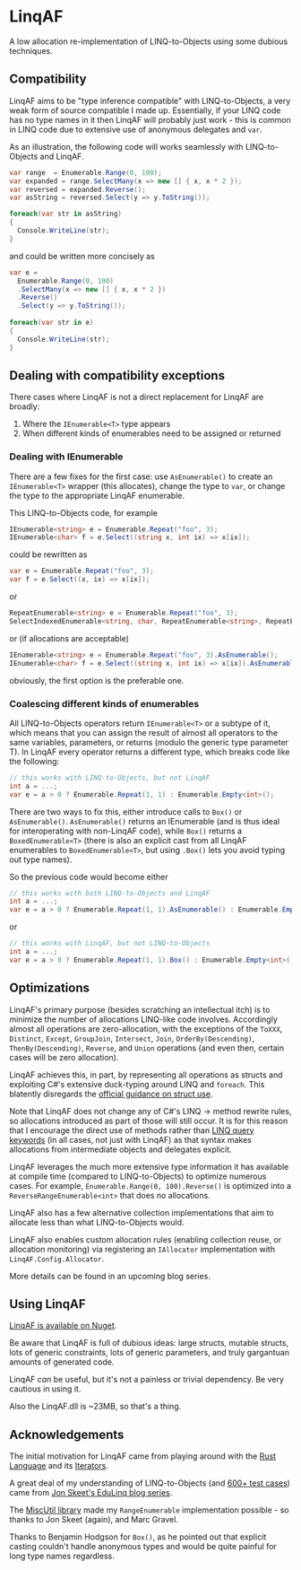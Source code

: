 # LinqAF

A low allocation re-implementation of LINQ-to-Objects using some dubious techniques.

## Compatibility

LinqAF aims to be "type inference compatible" with LINQ-to-Objects, a very weak form of source compatible I made up.  Essentially, if your LINQ code has no type names in it then LinqAF will probably just work - this is common in LINQ code due to extensive use of anonymous delegates and `var`.

As an illustration, the following code will works seamlessly with LINQ-to-Objects and LinqAF.

```csharp
var range  = Enumerable.Range(0, 100);
var expanded = range.SelectMany(x => new [] { x, x * 2 });
var reversed = expanded.Reverse();
var asString = reversed.Select(y => y.ToString());

foreach(var str in asString)
{
  Console.WriteLine(str);
}
```

and could be written more concisely as 

```csharp
var e = 
  Enumerable.Range(0, 100)
  .SelectMany(x => new [] { x, x * 2 })
  .Reverse()
  .Select(y => y.ToString());
 
foreach(var str in e)
{
  Console.WriteLine(str);
}
```

## Dealing with compatibility exceptions

There cases where LinqAF is not a direct replacement for LinqAF are broadly:

 1. Where the `IEnumerable<T>` type appears
 2. When different kinds of enumerables need to be assigned or returned
 
### Dealing with IEnumerable<T> 

There are a few fixes for the first case: use `AsEnumerable()` to create an `IEnumerable<T>` wrapper (this allocates), change the type to `var`, or change the type to the appropriate LinqAF enumerable.

This LINQ-to-Objects code, for example

```csharp
IEnumerable<string> e = Enumerable.Repeat("foo", 3);
IEnumerable<char> f = e.Select((string x, int ix) => x[ix]);
```

could be rewritten as 

```csharp
var e = Enumerable.Repeat("foo", 3);
var f = e.Select((x, ix) => x[ix]);
```

or 

```csharp
RepeatEnumerable<string> e = Enumerable.Repeat("foo", 3);
SelectIndexedEnumerable<string, char, RepeatEnumerable<string>, RepeatEnumerator<string>> f = e.Select((x, ix) => x[ix]);
```

or (if allocations are acceptable)

```csharp
IEnumerable<string> e = Enumerable.Repeat("foo", 3).AsEnumerable();
IEnumerable<char> f = e.Select((string x, int ix) => x[ix]).AsEnumerable();
```

obviously, the first option is the preferable one.

### Coalescing different kinds of enumerables

All LINQ-to-Objects operators return `IEnumerable<T>` or a subtype of it, which means that you can assign the result of almost all operators to the same variables, parameters, or returns (modulo the generic type parameter T).  In LinqAF every operator returns a different type, which breaks code like the following:

```csharp
// this works with LINQ-to-Objects, but not LinqAF
int a = ...;
var e = a > 0 ? Enumerable.Repeat(1, 1) : Enumerable.Empty<int>();
```

There are two ways to fix this, either introduce calls to `Box()` or `AsEnumerable()`.  `AsEnumerable()` returns an IEnumerable<T> (and is thus ideal for interoperating with non-LinqAF code), while `Box()` returns a `BoxedEnumerable<T>` (there is also an explicit cast from all LinqAF enumerables to `BoxedEnumerable<T>`, but using `.Box()` lets you avoid typing out type names).

So the previous code would become either

```csharp
// this works with both LINQ-to-Objects and LinqAF
int a = ...;
var e = a > 0 ? Enumerable.Repeat(1, 1).AsEnumerable() : Enumerable.Empty<int>().AsEnumerable();
```

or

```csharp
// this works with LinqAF, but not LINQ-to-Objects
int a = ...;
var e = a > 0 ? Enumerable.Repeat(1, 1).Box() : Enumerable.Empty<int>().Box();
```

## Optimizations

LinqAF's primary purpose (besides scratching an intellectual itch) is to minimize the number of allocations LINQ-like code involves.  Accordingly almost all operations are zero-allocation, with the exceptions of the `ToXXX`, `Distinct`, `Except`, `GroupJoin`, `Intersect`, `Join`, `OrderBy(Descending)`, `ThenBy(Descending)`, `Reverse`, and `Union` operations (and even then, certain cases will be zero allocation).

LinqAF achieves this, in part, by representing all operations as structs and exploiting C#'s extensive duck-typing around LINQ and `foreach`.  This blatently disregards the [official guidance on struct use](https://docs.microsoft.com/en-us/dotnet/standard/design-guidelines/choosing-between-class-and-struct).

Note that LinqAF does not change any of C#'s LINQ -> method rewrite rules, so allocations introduced as part of those will still occur.  It is for this reason that I encourage the direct use of methods rather than [LINQ query keywords](https://docs.microsoft.com/en-us/dotnet/csharp/language-reference/keywords/query-keywords) (in all cases, not just with LinqAF) as that syntax makes allocations from intermediate objects and delegates explicit.

LinqAF leverages the much more extensive type information it has available at compile time (compared to LINQ-to-Objects) to optimize numerous cases.  For example, `Enumerable.Range(0, 100).Reverse()` is optimized into a `ReverseRangeEnumerable<int>` that does no allocations.

LinqAF also has a few alternative collection implementations that aim to allocate less than what LINQ-to-Objects would.

LinqAF also enables custom allocation rules (enabling collection reuse, or allocation monitoring) via registering an `IAllocator` implementation with `LinqAF.Config.Allocator`.

More details can be found in an upcoming blog series.

## Using LinqAF

[LinqAF is available on Nuget](https://www.nuget.org/packages/LinqAF/).

Be aware that LinqAF is full of dubious ideas: large structs, mutable structs, lots of generic constraints, lots of generic parameters, and truly gargantuan amounts of generated code.

LinqAF _can_ be useful, but it's not a painless or trivial dependency.  Be very cautious in using it.

Also the LinqAF.dll is ~23MB, so that's a thing.

## Acknowledgements

The initial motivation for LinqAF came from playing around with the [Rust Language](https://www.rust-lang.org/en-US/) and its [Iterators](https://doc.rust-lang.org/std/iter/trait.Iterator.html).

A great deal of my understanding of LINQ-to-Objects (and [600+ test cases](https://github.com/kevin-montrose/LinqAF/blob/master/LinqAF.Tests/EdulinqTests.cs)) came from [Jon Skeet's EduLinq blog series](https://codeblog.jonskeet.uk/category/edulinq/).

The [MiscUtil library](http://www.yoda.arachsys.com/csharp/miscutil/) made my `RangeEnumerable` implementation possible - so thanks to Jon Skeet (again), and Marc Gravel.

Thanks to Benjamin Hodgson for `Box()`, as he pointed out that explicit casting couldn't handle anonymous types and would be quite painful for long type names regardless.
